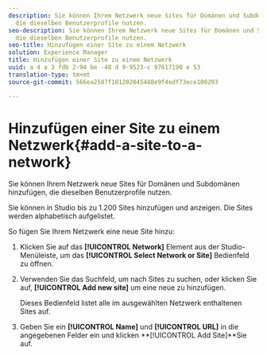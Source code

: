 ```yaml
---
description: Sie können Ihrem Netzwerk neue Sites für Domänen und Subdomänen hinzufügen,
  die dieselben Benutzerprofile nutzen.
seo-description: Sie können Ihrem Netzwerk neue Sites für Domänen und Subdomänen hinzufügen,
  die dieselben Benutzerprofile nutzen.
seo-title: Hinzufügen einer Site zu einem Netzwerk
solution: Experience Manager
title: Hinzufügen einer Site zu einem Netzwerk
uuid: a 4 a 3 fdb 2-94 be -48 d 9-9523-c 97617190 e 53
translation-type: tm+mt
source-git-commit: 566ea2587f101202045488e9f4edf73ece100293

---
```



# Hinzufügen einer Site zu einem Netzwerk{#add-a-site-to-a-network}

Sie können Ihrem Netzwerk neue Sites für Domänen und Subdomänen hinzufügen, die dieselben Benutzerprofile nutzen.

Sie können in Studio bis zu 1.200 Sites hinzufügen und anzeigen. Die Sites werden alphabetisch aufgelistet.

So fügen Sie Ihrem Netzwerk eine neue Site hinzu:

1. Klicken Sie auf das **[!UICONTROL Network]** Element aus der Studio-Menüleiste, um das **[!UICONTROL Select Network or Site]** Bedienfeld zu öffnen.
1. Verwenden Sie das Suchfeld, um nach Sites zu suchen, oder klicken Sie auf, **[!UICONTROL Add new site]** um eine neue zu hinzufügen.

   Dieses Bedienfeld listet alle im ausgewählten Netzwerk enthaltenen Sites auf.

1. Geben Sie ein **[!UICONTROL Name]** und **[!UICONTROL URL]** in die angegebenen Felder ein und klicken **[!UICONTROL Add Site]**Sie auf.

